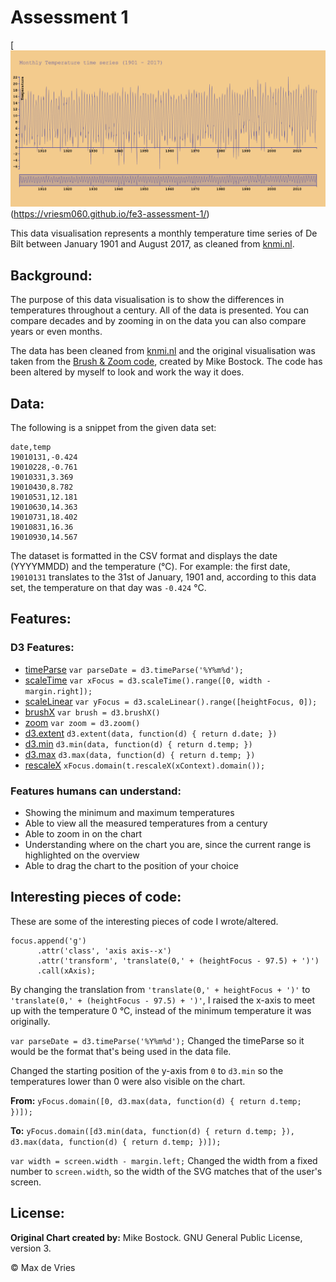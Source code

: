 # Assessment 1

[![Monthly Temperature Time Series](preview.png)(https://vriesm060.github.io/fe3-assessment-1/)

This data visualisation represents a monthly temperature time series of De Bilt between January 1901 and August 2017, as cleaned from [knmi.nl](http://www.knmi.nl/home).

## Background:
The purpose of this data visualisation is to show the differences in temperatures throughout a century. All of the data is presented. You can compare decades and by zooming in on the data you can also compare years or even months.

The data has been cleaned from [knmi.nl](http://www.knmi.nl/home) and the original visualisation was taken from the [Brush & Zoom code](https://bl.ocks.org/mbostock/34f08d5e11952a80609169b7917d4172), created by Mike Bostock. The code has been altered by myself to look and work the way it does.

## Data:

The following is a snippet from the given data set:

```
date,temp
19010131,-0.424
19010228,-0.761
19010331,3.369
19010430,8.782
19010531,12.181
19010630,14.363
19010731,18.402
19010831,16.36
19010930,14.567
```

The dataset is formatted in the CSV format and displays the date (YYYYMMDD) and the temperature (&deg;C).
For example: the first date, `19010131` translates to the 31st of January, 1901 and, according to this data set, the temperature on that day was `-0.424` &deg;C.

## Features:

### D3 Features:

* [timeParse](https://github.com/d3/d3-time-format/blob/master/README.md#timeParse) `var parseDate = d3.timeParse('%Y%m%d');`
* [scaleTime](https://github.com/d3/d3-scale/blob/master/README.md#scaleTime) `var xFocus = d3.scaleTime().range([0, width - margin.right]);`
* [scaleLinear](https://github.com/d3/d3-scale/blob/master/README.md#scaleLinear) `var yFocus = d3.scaleLinear().range([heightFocus, 0]);`
* [brushX](https://github.com/d3/d3-brush/blob/master/README.md#brushX) `var brush = d3.brushX()`
* [zoom](https://github.com/d3/d3-zoom/blob/master/README.md#zoom) `var zoom = d3.zoom()`
* [d3.extent](https://github.com/d3/d3-array/blob/master/README.md#extent) `d3.extent(data, function(d) { return d.date; })`
* [d3.min](https://github.com/d3/d3-array/blob/master/README.md#min) `d3.min(data, function(d) { return d.temp; })`
* [d3.max](https://github.com/d3/d3-array/blob/master/README.md#max) `d3.max(data, function(d) { return d.temp; })`
* [rescaleX](https://github.com/d3/d3-zoom/blob/master/README.md#transform_rescaleX) `xFocus.domain(t.rescaleX(xContext).domain());`

### Features humans can understand:

* Showing the minimum and maximum temperatures
* Able to view all the measured temperatures from a century
* Able to zoom in on the chart
* Understanding where on the chart you are, since the current range is highlighted on the overview
* Able to drag the chart to the position of your choice

## Interesting pieces of code:

These are some of the interesting pieces of code I wrote/altered.

```
focus.append('g')
      .attr('class', 'axis axis--x')
      .attr('transform', 'translate(0,' + (heightFocus - 97.5) + ')')
      .call(xAxis);
```
By changing the translation from `'translate(0,' + heightFocus + ')'` to `'translate(0,' + (heightFocus - 97.5) + ')'`, I raised the x-axis to meet up with the temperature 0 &deg;C, instead of the minimum temperature it was originally.

`var parseDate = d3.timeParse('%Y%m%d');`
Changed the timeParse so it would be the format that's being used in the data file.

Changed the starting position of the y-axis from `0` to `d3.min` so the temperatures lower than 0 were also visible on the chart.

**From:**
`yFocus.domain([0, d3.max(data, function(d) { return d.temp; })]);`

**To:**
`yFocus.domain([d3.min(data, function(d) { return d.temp; }), d3.max(data, function(d) { return d.temp; })]);`

`var width = screen.width - margin.left;`
Changed the width from a fixed number to `screen.width`, so the width of the SVG matches that of the user's screen.

## License:
**Original Chart created by:** Mike Bostock. GNU General Public License, version 3.

&copy; Max de Vries
